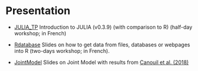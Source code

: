 Presentation
============

* [JULIA_TP](https://github.com/mcanouil/PRESENTATION/tree/master/julia_tp) Introduction to JULIA (v0.3.9) (with comparison to R) (half-day workshop; in French)

* [Rdatabase](https://github.com/mcanouil/PRESENTATION/tree/master/rdatabase) Slides on how to get data from files, databases or webpages into R (two-days workshop; in French).

* [JointModel](https://github.com/mcanouil/PRESENTATION/tree/master/joint_model) Slides on Joint Model with results from [Canouil et al. (2018)](https://doi.org/10.3389/fgene.2018.00210)

